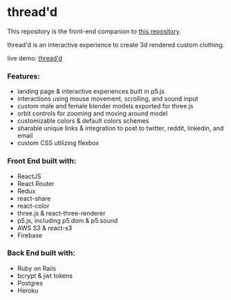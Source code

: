 # thread'd

This repository is the front-end companion to [this repository][1].

thread'd is an interactive experience to create 3d rendered custom clothing. 

live demo: [thread'd][2]

### Features: 

- landing page & interactive experiences built in p5.js 
- interactions using mouse movement, scrolling, and sound input
- custom male and female blender models exported for three.js
- orbit controls for zooming and moving around model 
- customizable colors & default colors schemes
- sharable unique links & integration to post to twitter, reddit, linkedin, and email
- custom CSS utilizing flexbox

### Front End built with: 
 
- ReactJS
- React Router
- Redux
- react-share
- react-color
- three.js & react-three-renderer 
- p5.js, including p5.dom & p5.sound
- AWS S3 & react-s3 
- Firebase

### Back End built with: 

- Ruby on Rails 
- bcrypt & jwt tokens 
- Postgres 
- Heroku

[1]:https://github.com/slin12/thread-d-back-end
[2]:https://threadd-adc5f.firebaseapp.com/welcome
